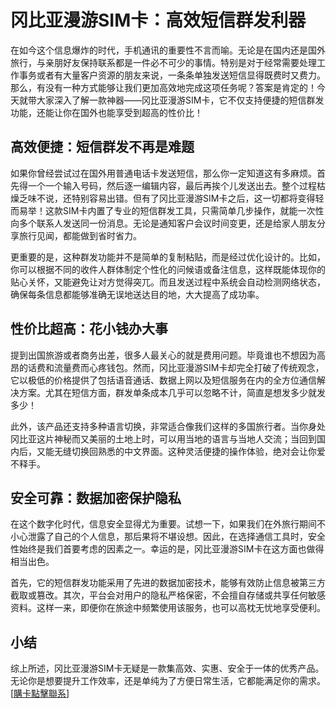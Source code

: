 # 冈比亚漫游SIM卡：高效短信群发利器

在如今这个信息爆炸的时代，手机通讯的重要性不言而喻。无论是在国内还是国外旅行，与亲朋好友保持联系都是一件必不可少的事情。特别是对于经常需要处理工作事务或者有大量客户资源的朋友来说，一条条单独发送短信显得既费时又费力。那么，有没有一种方式能够让我们更加高效地完成这项任务呢？答案是肯定的！今天就带大家深入了解一款神器——冈比亚漫游SIM卡，它不仅支持便捷的短信群发功能，还能让你在国外也能享受到超高的性价比！

## 高效便捷：短信群发不再是难题

如果你曾经尝试过在国外用普通电话卡发送短信，那么你一定知道这有多麻烦。首先得一个一个输入号码，然后逐一编辑内容，最后再挨个儿发送出去。整个过程枯燥乏味不说，还特别容易出错。但有了冈比亚漫游SIM卡之后，这一切都将变得轻而易举！这款SIM卡内置了专业的短信群发工具，只需简单几步操作，就能一次性向多个联系人发送同一份消息。无论是通知客户会议时间变更，还是给家人朋友分享旅行见闻，都能做到省时省力。

更重要的是，这种群发功能并不是简单的复制粘贴，而是经过优化设计的。比如，你可以根据不同的收件人群体制定个性化的问候语或备注信息，这样既能体现你的贴心关怀，又能避免让对方觉得突兀。而且发送过程中系统会自动检测网络状态，确保每条信息都能够准确无误地送达目的地，大大提高了成功率。

## 性价比超高：花小钱办大事

提到出国旅游或者商务出差，很多人最关心的就是费用问题。毕竟谁也不想因为高昂的话费和流量费而心疼钱包。然而，冈比亚漫游SIM卡却完全打破了传统观念，它以极低的价格提供了包括语音通话、数据上网以及短信服务在内的全方位通信解决方案。尤其在短信方面，群发单条成本几乎可以忽略不计，简直是想发多少就发多少！

此外，该产品还支持多种语言切换，非常适合像我们这样的多国旅行者。当你身处冈比亚这片神秘而又美丽的土地上时，可以用当地的语言与当地人交流；当回到国内后，又能无缝切换回熟悉的中文界面。这种灵活便捷的操作体验，绝对会让你爱不释手。

## 安全可靠：数据加密保护隐私

在这个数字化时代，信息安全显得尤为重要。试想一下，如果我们在外旅行期间不小心泄露了自己的个人信息，那后果将不堪设想。因此，在选择通信工具时，安全性始终是我们首要考虑的因素之一。幸运的是，冈比亚漫游SIM卡在这方面也做得相当出色。

首先，它的短信群发功能采用了先进的数据加密技术，能够有效防止信息被第三方截取或篡改。其次，平台会对用户的隐私严格保密，不会擅自存储或共享任何敏感资料。这样一来，即便你在旅途中频繁使用该服务，也可以高枕无忧地享受便利。

## 小结

综上所述，冈比亚漫游SIM卡无疑是一款集高效、实惠、安全于一体的优秀产品。无论你是想要提升工作效率，还是单纯为了方便日常生活，它都能满足你的需求。[[購卡點擊聯系](https://t.me/s/esim1088)]